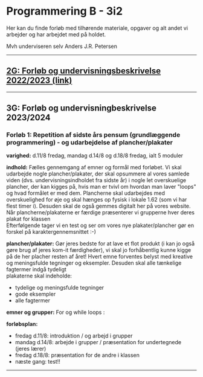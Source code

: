 # Programmering B - 3i2  

Her kan du finde forløb med tilhørende materiale, opgaver og alt andet vi arbejder og har arbejdet med på holdet.

Mvh underviseren selv Anders J.R. Petersen

---
## [2G: Forløb og undervisningsbeskrivelse 2022/2023 (link)](forlob_2i2/README_2i2.md)    

---
## 3G: Forløb og undervisningbeskrivelse 2023/2024

### Forløb 1: Repetition af sidste års pensum (grundlæggende programmering) - og udarbejdelse af plancher/plakater

**varighed:** d.11/8 fredag, mandag d.14/8 og d.18/8 fredag, ialt 5 moduler </br>

**indhold:**  Fælles gennemgang af emner og formål med forløbet. Vi skal udarbejde nogle plancher/plakater, der skal opsummere al vores samlede viden (dvs. undervisningsindholdet fra sidste år) i nogle let overskuelige plancher, der kan kigges på, hvis man er tvivl om hvordan man laver "loops" og hvad formålet er med dem. Plancherne skal udarbejdes med overskuelighed for øje og skal hænges op fysisk i lokale 1.62 (som vi har flest timer i). Desuden skal de også gemmes digitalt her på vores website.
Når plancherne/plakaterne er færdige præsenterer vi grupperne hver deres plakat for klassen     
Efterfølgende tager vi en test og ser om vores nye plakater/plancher gør en forskel på karaktergennemsnittet :-)

**plancher/plakater:** Gør jeres bedste for at lave et flot produkt (i kan jo også gøre brug af jeres kom-it færdigheder), vi skal jo forhåbentlig kunne kigge på de her placher resten af året!
Hvert emne forventes belyst med kreative og meningsfulde tegninger og eksempler. Desuden skal alle tænkelige fagtermer indgå tydeligt  
plakaterne skal indeholde:
- tydelige og meningsfulde tegninger
- gode eksempler
- alle fagtermer

**emner og grupper:**
For og while loops : 

**forløbsplan:**
- fredag d.11/8: introduktion / og arbejd i grupper
- mandag d.14/8: arbejde i grupper / præsentation for undertegnede (jeres lærer)
- fredag d.18/8: præsentation for de andre i klassen
- næste gang: test!!

---